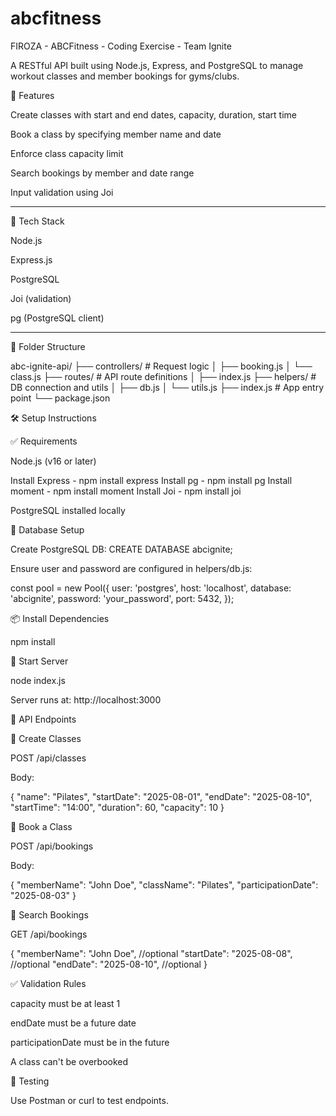 # abcfitness
FIROZA - ABCFitness - Coding Exercise - Team Ignite

A RESTful API built using Node.js, Express, and PostgreSQL to manage workout classes and member bookings for gyms/clubs.

🚀 Features

Create classes with start and end dates, capacity, duration, start time

Book a class by specifying member name and date

Enforce class capacity limit

Search bookings by member and date range

Input validation using Joi

------------------------------------------------------------------

🧱 Tech Stack

Node.js

Express.js

PostgreSQL

Joi (validation)

pg (PostgreSQL client)

-------------------------------------------------------------------

📁 Folder Structure

abc-ignite-api/
├── controllers/         # Request logic
│   ├── booking.js
│   └── class.js
├── routes/              # API route definitions
│   ├── index.js
├── helpers/             # DB connection and utils
│   ├── db.js
│   └── utils.js
├── index.js             # App entry point
└── package.json

🛠 Setup Instructions

✅ Requirements

Node.js (v16 or later)

Install Express - npm install express
Install pg - npm install pg
Install moment - npm install moment
Install Joi - npm install joi

PostgreSQL installed locally

🔧 Database Setup

Create PostgreSQL DB: CREATE DATABASE abcignite;

Ensure user and password are configured in helpers/db.js:

const pool = new Pool({
  user: 'postgres',
  host: 'localhost',
  database: 'abcignite',
  password: 'your_password',
  port: 5432,
});

📦 Install Dependencies

npm install

🚀 Start Server

node index.js

Server runs at: http://localhost:3000

📌 API Endpoints

🔹 Create Classes

POST /api/classes

Body:

{
  "name": "Pilates",
  "startDate": "2025-08-01",
  "endDate": "2025-08-10",
  "startTime": "14:00",
  "duration": 60,
  "capacity": 10
}

🔹 Book a Class

POST /api/bookings

Body:

{
  "memberName": "John Doe",
  "className": "Pilates",
  "participationDate": "2025-08-03"
}

🔹 Search Bookings

GET /api/bookings

{
  "memberName": "John Doe", //optional
  "startDate": "2025-08-08", //optional
  "endDate": "2025-08-10", //optional
}


✅ Validation Rules

capacity must be at least 1

endDate must be a future date

participationDate must be in the future

A class can't be overbooked

🧪 Testing

Use Postman or curl to test endpoints.


